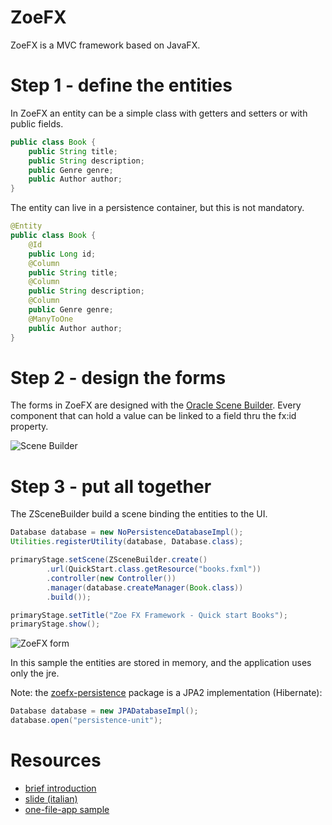 ZoeFX
=====

ZoeFX is a MVC framework based on JavaFX.

Step 1 - define the entities
====================

In ZoeFX an entity can be a simple class with getters and setters or with public fields.

```java
public class Book {
    public String title;
    public String description;
    public Genre genre;
    public Author author;
}
```

The entity can live in a persistence container, but this is not mandatory.

```java
@Entity
public class Book {
    @Id
    public Long id;
    @Column
    public String title;
    @Column
    public String description;
    @Column
    public Genre genre;
    @ManyToOne
    public Author author;
}
```

Step 2 - design the forms
=========================

The forms in ZoeFX are designed with the [Oracle Scene Builder](http://www.oracle.com/technetwork/java/javase/downloads/javafxscenebuilder-info-2157684.html). Every component that can hold a value can be linked to a field thru the fx:id property.

![Scene Builder](http://blog.lattisi.com/blog/wp-content/uploads/2014/08/zfx-01.png)

Step 3 - put all together
=========================

The ZSceneBuilder build a scene binding the entities to the UI.

```java
Database database = new NoPersistenceDatabaseImpl();
Utilities.registerUtility(database, Database.class);

primaryStage.setScene(ZSceneBuilder.create()
        .url(QuickStart.class.getResource("books.fxml"))
        .controller(new Controller())
        .manager(database.createManager(Book.class))
        .build());

primaryStage.setTitle("Zoe FX Framework - Quick start Books");
primaryStage.show();
```

![ZoeFX form](http://blog.lattisi.com/blog/wp-content/uploads/2014/08/zfx-02.png)

In this sample the entities are stored in memory, and the application uses only the jre.

Note: the [zoefx-persistence](https://github.com/axiastudio/zoefx-persistence) package is a JPA2 implementation (Hibernate):

```java
Database database = new JPADatabaseImpl();
database.open("persistence-unit");
```

Resources
=========

* [brief introduction](https://github.com/axiastudio/zoefx-core/wiki)
* [slide (italian)](http://www.slideshare.net/lattisi/zoefx-un-framework-mvc-per-javafx)
* [one-file-app sample](https://github.com/axiastudio/zoefx-core/blob/master/src/com/axiastudio/zoefx/demo/QuickStart.java)